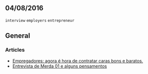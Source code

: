 04/08/2016
----------

`interview` `employers` `entrepreneur`

## General

### Articles

- [Empregadores: agora é hora de contratar caras bons e baratos.](https://medium.com/programador-sincero/empregadores-agora-%C3%A9-hora-de-contratar-caras-bons-e-baratos-5c36871b9d10)
- [Entrevista de Merda 01 e alguns pensamentos](https://medium.com/programador-sincero/entrevista-de-merda-01-e-alguns-pensamentos-250ef97071c6)
